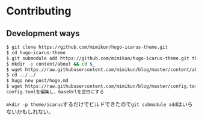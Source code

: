 # Contributing

## Development ways

```sh
$ git clone https://github.com/mimikun/hugo-icarus-theme.git
$ cd hugo-icarus-theme
$ git submodule add https://github.com/mimikun/hugo-icarus-theme.git themes/icarus
$ mkdir -p content/about && cd $_
$ wget https://raw.githubusercontent.com/mimikun/blog/master/content/about/_index.md
$ cd ../../
$ hugo new post/hoge.md
$ wget https://raw.githubusercontent.com/mimikun/blog/master/config.toml
config.tomlを編集し、baseUrlを空白にする
```

`mkdir -p theme/icarus`するだけでビルドできたので`git submodule add`はいらないかもしれない。
